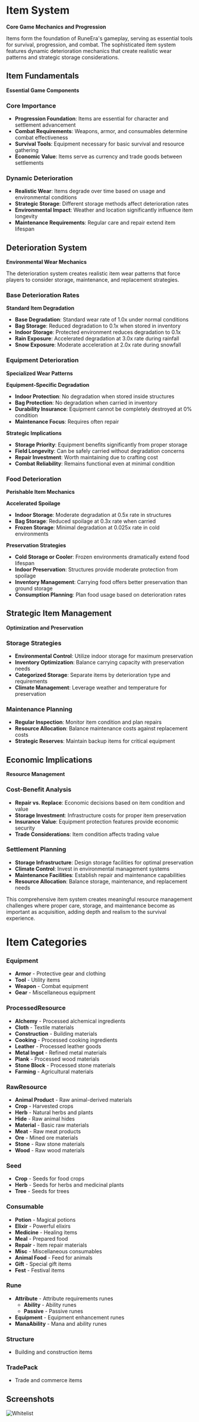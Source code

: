 # Item System

**Core Game Mechanics and Progression**

Items form the foundation of RuneEra's gameplay, serving as essential tools for survival, progression, and combat. 
The sophisticated item system features dynamic deterioration mechanics that create 
realistic wear patterns and strategic storage considerations.

## Item Fundamentals

**Essential Game Components**

### Core Importance
- **Progression Foundation**: Items are essential for character and settlement advancement
- **Combat Requirements**: Weapons, armor, and consumables determine combat effectiveness
- **Survival Tools**: Equipment necessary for basic survival and resource gathering
- **Economic Value**: Items serve as currency and trade goods between settlements

### Dynamic Deterioration
- **Realistic Wear**: Items degrade over time based on usage and environmental conditions
- **Strategic Storage**: Different storage methods affect deterioration rates
- **Environmental Impact**: Weather and location significantly influence item longevity
- **Maintenance Requirements**: Regular care and repair extend item lifespan

## Deterioration System

**Environmental Wear Mechanics**

The deterioration system creates realistic item wear patterns that force players to consider storage, maintenance, and replacement strategies.

### Base Deterioration Rates

**Standard Item Degradation**
- **Base Degradation**: Standard wear rate of 1.0x under normal conditions
- **Bag Storage**: Reduced degradation to 0.1x when stored in inventory
- **Indoor Storage**: Protected environment reduces degradation to 0.1x
- **Rain Exposure**: Accelerated degradation at 3.0x rate during rainfall
- **Snow Exposure**: Moderate acceleration at 2.0x rate during snowfall

### Equipment Deterioration

**Specialized Wear Patterns**

**Equipment-Specific Degradation**
- **Indoor Protection**: No degradation when stored inside structures
- **Bag Protection**: No degradation when carried in inventory
- **Durability Insurance**: Equipment cannot be completely destroyed at 0% condition
- **Maintenance Focus**: Requires often repair

**Strategic Implications**
- **Storage Priority**: Equipment benefits significantly from proper storage
- **Field Longevity**: Can be safely carried without degradation concerns
- **Repair Investment**: Worth maintaining due to crafting cost
- **Combat Reliability**: Remains functional even at minimal condition

### Food Deterioration

**Perishable Item Mechanics**

**Accelerated Spoilage**
- **Indoor Storage**: Moderate degradation at 0.5x rate in structures
- **Bag Storage**: Reduced spoilage at 0.3x rate when carried
- **Frozen Storage**: Minimal degradation at 0.025x rate in cold environments

**Preservation Strategies**
- **Cold Storage or Cooler**: Frozen environments dramatically extend food lifespan
- **Indoor Preservation**: Structures provide moderate protection from spoilage
- **Inventory Management**: Carrying food offers better preservation than ground storage
- **Consumption Planning**: Plan food usage based on deterioration rates


## Strategic Item Management

**Optimization and Preservation**

### Storage Strategies
- **Environmental Control**: Utilize indoor storage for maximum preservation
- **Inventory Optimization**: Balance carrying capacity with preservation needs
- **Categorized Storage**: Separate items by deterioration type and requirements
- **Climate Management**: Leverage weather and temperature for preservation

### Maintenance Planning
- **Regular Inspection**: Monitor item condition and plan repairs
- **Resource Allocation**: Balance maintenance costs against replacement costs
- **Strategic Reserves**: Maintain backup items for critical equipment


## Economic Implications

**Resource Management**

### Cost-Benefit Analysis
- **Repair vs. Replace**: Economic decisions based on item condition and value
- **Storage Investment**: Infrastructure costs for proper item preservation
- **Insurance Value**: Equipment protection features provide economic security
- **Trade Considerations**: Item condition affects trading value

### Settlement Planning
- **Storage Infrastructure**: Design storage facilities for optimal preservation
- **Climate Control**: Invest in environmental management systems
- **Maintenance Facilities**: Establish repair and maintenance capabilities
- **Resource Allocation**: Balance storage, maintenance, and replacement needs


This comprehensive item system creates meaningful resource management challenges where proper care, storage,
and maintenance become as important as acquisition, adding depth and realism to the survival experience.



# Item Categories

### Equipment
- **Armor** - Protective gear and clothing
- **Tool** - Utility items
- **Weapon** - Combat equipment
- **Gear** - Miscellaneous equipment

### ProcessedResource
- **Alchemy** - Processed alchemical ingredients
- **Cloth** - Textile materials
- **Construction** - Building materials
- **Cooking** - Processed cooking ingredients
- **Leather** - Processed leather goods
- **Metal Ingot** - Refined metal materials
- **Plank** - Processed wood materials
- **Stone Block** - Processed stone materials
- **Farming** - Agricultural materials

### RawResource
- **Animal Product** - Raw animal-derived materials
- **Crop** - Harvested crops
- **Herb** - Natural herbs and plants
- **Hide** - Raw animal hides
- **Material** - Basic raw materials
- **Meat** - Raw meat products
- **Ore** - Mined ore materials
- **Stone** - Raw stone materials
- **Wood** - Raw wood materials

### Seed
- **Crop** - Seeds for food crops
- **Herb** - Seeds for herbs and medicinal plants
- **Tree** - Seeds for trees

### Consumable
- **Potion** - Magical potions
- **Elixir** - Powerful elixirs
- **Medicine** - Healing items
- **Meal** - Prepared food
- **Repair** - Item repair materials
- **Misc** - Miscellaneous consumables
- **Animal Food** - Feed for animals
- **Gift** - Special gift items
- **Fest** - Festival items

### Rune
- **Attribute** - Attribute requirements runes
    - **Ability** - Ability runes
    - **Passive** - Passive runes
- **Equipment** - Equipment enhancement runes
- **ManaAbility** - Mana and ability runes

### Structure
- Building and construction items

### TradePack
- Trade and commerce items


## Screenshots

![Whitelist](/resources/menus/whitelist.png)